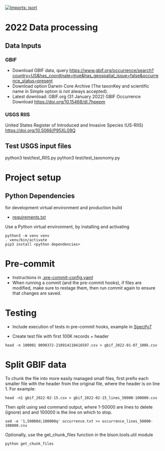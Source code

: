 [![Imports: isort](https://img.shields.io/badge/%20imports-isort-%231674b1?style=flat&labelColor=ef8336)](https://pycqa.github.io/isort/)

# 2022 Data processing

## Data Inputs

### GBIF
* Download GBIF data, query https://www.gbif.org/occurrence/search?country=US&has_coordinate=true&has_geospatial_issue=false&occurrence_status=present
* Download option Darwin Core Archive (The taxonKey and scientific name in Simple option is not always accepted).
* Latest download: GBIF.org (31 January 2022) GBIF Occurrence Download  https://doi.org/10.15468/dl.7hpepm

### USGS RIIS
United States Register of Introduced and Invasive Species (US-RIIS)
https://doi.org/10.5066/P95XL09Q

## Test USGS input files

python3 test/test_RIIS.py
python3 test/test_taxonomy.py

# Project setup

## Python Dependencies
for development virtual environment and production build
  * [requirements.txt](requirements.txt)

Use a Python virtual environment, by installing and activating
```commandline
python3 -m venv venv
. venv/bin/activate
pip3 install <python dependencies>
```

# Pre-commit
* Instructions in [.pre-commit-config.yaml](.pre-commit-config.yaml)
* When running a commit (and the pre-commit hooks), if files are modified, make sure to
  restage them, then run commit again to ensure that changes are saved.

# Testing
* Include execution of tests in pre-commit hooks, example in
  [Specify7](https://github.com/specify/specify7/blob/production/.pre-commit-config.yaml)

* Create test file with first 100K records + header
```commandline
head -n 100001 0090372-210914110416597.csv > gbif_2022-01-07_100k.csv
```

# Split GBIF data
To chunk the file into more easily managed small files, first prefix each smaller file
with the header from the original file, where the header is on line 1.
For example:
```commandline
head -n1 gbif_2022-02-15.csv > gbif_2022-02-15_lines_50000-100000.csv
```

Then split using sed command output, where 1-50000 are lines to delete (ignore) and
and 100000 is the line on which to stop.
```commandline
sed -e '1,50000d;100000q' occurrence.txt >> occurrence_lines_50000-100000.csv
```

Optionally, use the get_chunk_files function in the bison.tools.util module
```commandline
python get_chunk_files
```
